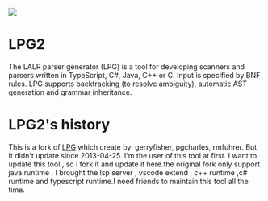 [![](https://vsmarketplacebadge.apphb.com/version-short/kuafuwang.lpg-vscode.svg)](https://marketplace.visualstudio.com/items?itemName=kuafuwang.lpg-vscode)


# LPG2
The LALR parser generator (LPG) is a tool for developing scanners and parsers written in TypeScript, C#, Java, C++ or C. Input is specified by BNF rules. LPG supports backtracking (to resolve ambiguity), automatic AST generation and grammar inheritance.

# LPG2's history
This is a fork of [LPG](https://sourceforge.net/projects/lpg/) which create  by: gerryfisher, pgcharles, rmfuhrer. But It didn't update 
since  2013-04-25. I'm the user of this tool at first. I want to update this tool , so i fork it and update it here.the original fork only support  java runtime . I brought the lsp server , vscode extend , c++ runtime ,c# runtime and typescript runtime.I need friends to maintain this tool all the time.

